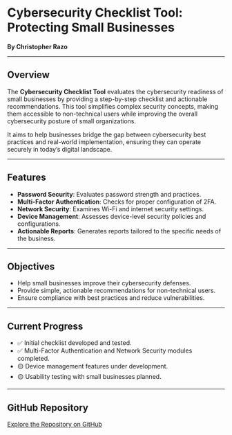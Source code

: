 # Cybersecurity Checklist Tool: Protecting Small Businesses

**By Christopher Razo**

---

## Overview

The **Cybersecurity Checklist Tool** evaluates the cybersecurity readiness of small businesses by providing a step-by-step checklist and actionable recommendations. This tool simplifies complex security concepts, making them accessible to non-technical users while improving the overall cybersecurity posture of small organizations.

It aims to help businesses bridge the gap between cybersecurity best practices and real-world implementation, ensuring they can operate securely in today’s digital landscape.

---

## Features

- **Password Security**: Evaluates password strength and practices.
- **Multi-Factor Authentication**: Checks for proper configuration of 2FA.
- **Network Security**: Examines Wi-Fi and internet security settings.
- **Device Management**: Assesses device-level security policies and configurations.
- **Actionable Reports**: Generates reports tailored to the specific needs of the business.

---

## Objectives

- Help small businesses improve their cybersecurity defenses.
- Provide simple, actionable recommendations for non-technical users.
- Ensure compliance with best practices and reduce vulnerabilities.

---

## Current Progress

- ✅ Initial checklist developed and tested.
- ✅ Multi-Factor Authentication and Network Security modules completed.
- 🟡 Device management features under development.
- 🟡 Usability testing with small businesses planned.

---

## GitHub Repository

[Explore the Repository on GitHub](https://github.com/c-razo/cybersecurity-checklist-tool)
